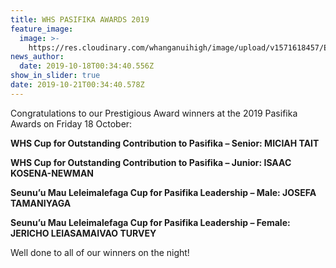 ```yaml
---
title: WHS PASIFIKA AWARDS 2019
feature_image:
  image: >-
    https://res.cloudinary.com/whanganuihigh/image/upload/v1571618457/Events/flowercropped.jpg
news_author:
  date: 2019-10-18T00:34:40.556Z
show_in_slider: true
date: 2019-10-21T00:34:40.578Z
---
```

Congratulations to our Prestigious Award winners at the 2019 Pasifika Awards on Friday 18 October:

**WHS Cup for Outstanding Contribution to Pasifika – Senior: MICIAH TAIT**

**WHS Cup for Outstanding Contribution to Pasifika – Junior: ISAAC KOSENA-NEWMAN**

**Seunu’u Mau Leleimalefaga Cup for Pasifika Leadership – Male: JOSEFA TAMANIYAGA**

**Seunu’u Mau Leleimalefaga Cup for Pasifika Leadership – Female: JERICHO LEIASAMAIVAO TURVEY**

Well done to all of our winners on the night! 

